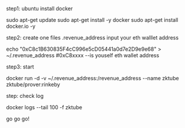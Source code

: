 step1: ubuntu install docker

sudo apt-get update
sudo apt-get install -y docker
sudo apt-get install docker.io -y


step2: create one files .revenue_address input your eth walllet address

echo "0xC8c1B630835F4cC996e5cD05441a0d7e2D9e9e68" > ~/.revenue_address     #0xC8xxxx  --is youself eth wallet address

step3: start

docker run -d -v ~/.revenue_address:/revenue_address --name zktube zktube/prover:rinkeby

step: check log

docker logs --tail 100 -f zktube


go go go!
